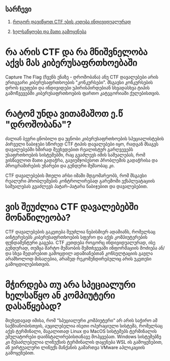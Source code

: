 ## სარჩევი

1. [როგორ დავიწყოთ CTF ების კეთება ინდივიდუალურად](https://github.com/firelordzuka/Getting-started-with-CTF-challanges-GEO/blob/main/%E1%83%A0%E1%83%9D%E1%83%92%E1%83%9D%E1%83%A0_%E1%83%93%E1%83%90%E1%83%95%E1%83%98%E1%83%AC%E1%83%A7%E1%83%9D%E1%83%97.md)

2. [ხელსაწყოები და მათი გამოყენება](https://github.com/firelordzuka/Getting-started-with-CTF-challanges-GEO/blob/main/%22%E1%83%AE%E1%83%94%E1%83%9A%E1%83%A1%E1%83%90%E1%83%AC%E1%83%A7%E1%83%9D%E1%83%94%E1%83%91%E1%83%98%22%20%E1%83%93%E1%83%90%20%E1%83%9B%E1%83%90%E1%83%97%E1%83%98%20%E1%83%92%E1%83%90%E1%83%9B%E1%83%9D%E1%83%A7%E1%83%94%E1%83%9C%E1%83%94%E1%83%91%E1%83%90.md)






# რა არის CTF და რა მნიშვნელობა აქვს მას კიბერუსაფრთხოებაში

Capture The Flag (ჩვენს ენაზე - დროშობანა) ანუ CTF დავალებები არის ერთგვარი კიბერუსაფრთხოების "კონკურსები".
მსგავსი კონკურსების დროს ჯგუფები და ინდივიდები უპირისპირდებიან სხვადასხვა ტიპის გამოწვევებში კიბერუსაფრთხოების
ფართო კატეგორიაში ქულებისთვის.



# რატომ უნდა ვითამაშოთ ე.წ "დროშობანა"? 
ძალიან ბევრი ცნობილი და უცნობი კიბერუსაფრთხოების სპეციალისტების პირველი ნაბიჯები სწორედ CTF ტიპის დავალებები იყო,
რადგან მსაგვს დავალებებში ხშირად შევხვდებით რეალისტურ გარღვევებს უსაფრთხოების სისტემებში, რაც გვაძლევს იმის საშუალებას, 
რომ ვისწავლოთ მათი გადაჭრა, გავიუმჯობესოთ პრობლემის გადაჭრისა და პროგრამირების უნარები და გუნდური მუშაობაც კი.

CTF დავალებების მთელი არსი იმაში მდგომარეობს, რომ მსგავსი რეალური პრობლემების კონტროლირებად გარემოში ექსპლუატაციის
საშუალებას გვაძლევს პატარ-პატარა ნაბიჯებით და დავალებებით.


# ვის შეუძლია CTF დავალებებში მონაწილეობა?

CTF დავალებების გაკეთება შეუძლია ნებისმიერ ადამიანს, რომელსაც აინტერესებს კიბერუსაფრთხოების სფერო და 
აქვს კომპიუტერების ფუნდამენტური გაგება. CTF კეთდება როგორც ინდივიდუალურად, ისე გუნდურად, თუმცა
მარტო მუშაობის შემთხვევაში ინფორმაციის მოძიება ან/და სხვა შედარებით გამოცდილ ადამიანებთან კონსულტაციის
გავლა არამხოლოდ მისაღებია, არამედ რეკომენდირებულიც არის უკეთესი გამოცდილებისთვის.



# მჭირდება თუ არა სპეციალური ხელსაწყო ან კომპიუტერი დასაწყებად?

მიუხედავად იმისა, რომ "სპეციალური კომპიუტერი" არ არის საჭირო ამ საქმიანობისთვის, აუცილებელია ისეთი ოპერაციული სისტემა,
რომელსაც აქვს ტერმინალი, მაგალითად Linux და MacOS სისტემებს ტერმინალის ემულატორები დაინსტალირებისთანავე მოჰყვებათ.
Windows სისტემებზე კი შესაძლებელია ლინუქსის ტერმინალის დაყენება WSL ის გამოყენებით, ან ვირტუალური ლინუქს მანქანის გამართვა
VMware აპლიკაციის გამოყენებით.
